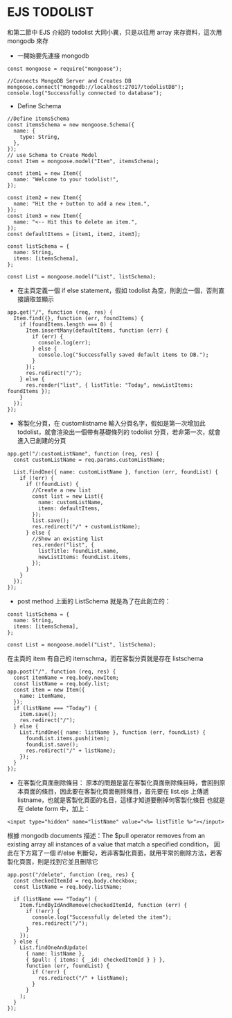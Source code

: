 # EJS TODOLIST

和第二節中 EJS 介紹的 todolist 大同小異，只是以往用 array 來存資料，這次用 mongodb 來存

- 一開始要先連接 mongodb

```javascript=
const mongoose = require("mongoose");

//Connects MongoDB Server and Creates DB
mongoose.connect("mongodb://localhost:27017/todolistDB");
console.log("Successfully connected to database");

```

- Define Schema

```javascript=
//Define itemsSchema
const itemsSchema = new mongoose.Schema({
  name: {
    type: String,
  },
});
// use Schema to Create Model
const Item = mongoose.model("Item", itemsSchema);

const item1 = new Item({
  name: "Welcome to your todolist!",
});

const item2 = new Item({
  name: "Hit the + button to add a new item.",
});
const item3 = new Item({
  name: "<-- Hit this to delete an item.",
});
const defaultItems = [item1, item2, item3];

const listSchema = {
  name: String,
  items: [itemsSchema],
};

const List = mongoose.model("List", listSchema);
```

- 在主頁定義一個 if else statement，假如 todolist 為空，則創立一個，否則直接讀取並顯示

```javascript=
app.get("/", function (req, res) {
  Item.find({}, function (err, foundItems) {
    if (foundItems.length === 0) {
      Item.insertMany(defaultItems, function (err) {
        if (err) {
          console.log(err);
        } else {
          console.log("Successfully saved default items to DB.");
        }
      });
      res.redirect("/");
    } else {
      res.render("list", { listTitle: "Today", newListItems: foundItems });
    }
  });
});
```

- 客製化分頁，在 customlistname 輸入分頁名字，假如是第一次增加此 todolist，就會渲染出一個帶有基礎條列的 todolist 分頁，若非第一次，就會進入已創建的分頁

```javascript=
app.get("/:customListName", function (req, res) {
  const customListName = req.params.customListName;

  List.findOne({ name: customListName }, function (err, foundList) {
    if (!err) {
      if (!foundList) {
        //Create a new list
        const list = new List({
          name: customListName,
          items: defaultItems,
        });
        list.save();
        res.redirect("/" + customListName);
      } else {
        //Show an existing list
        res.render("list", {
          listTitle: foundList.name,
          newListItems: foundList.items,
        });
      }
    }
  });
});

```

- post method
  上面的 ListSchema 就是為了在此創立的：

```javascript=
const listSchema = {
  name: String,
  items: [itemsSchema],
};

const List = mongoose.model("List", listSchema);
```

在主頁的 item 有自己的 itemschma，而在客製分頁就是存在 listschema

```javascript=
app.post("/", function (req, res) {
  const itemName = req.body.newItem;
  const listName = req.body.list;
  const item = new Item({
    name: itemName,
  });
  if (listName === "Today") {
    item.save();
    res.redirect("/");
  } else {
    List.findOne({ name: listName }, function (err, foundList) {
      foundList.items.push(item);
      foundList.save();
      res.redirect("/" + listName);
    });
  }
});
```

- 在客製化頁面刪除條目：
  原本的問題是當在客製化頁面刪除條目時，會回到原本頁面的條目，因此要在客製化頁面刪除條目，首先要在 list.ejs 上傳遞 listname，也就是客製化頁面的名目，這樣才知道要刪掉何客製化條目
  也就是在 delete form 中，加上：

```
<input type="hidden" name="listName" value="<%= listTitle %>"></input>
```

根據 mongodb documents 描述：The $pull operator removes from an existing array all instances of a value that match a specified condition， 因此在下方寫了一個 if/else 判斷句，若非客製化頁面，就用平常的刪除方法，若客製化頁面，則是找到它並且刪除它

```
app.post("/delete", function (req, res) {
  const checkedItemId = req.body.checkbox;
  const listName = req.body.listName;

  if (listName === "Today") {
    Item.findByIdAndRemove(checkedItemId, function (err) {
      if (!err) {
        console.log("Successfully deleted the item");
        res.redirect("/");
      }
    });
  } else {
    List.findOneAndUpdate(
      { name: listName },
      { $pull: { items: { _id: checkedItemId } } },
      function (err, foundList) {
        if (!err) {
          res.redirect("/" + listName);
        }
      }
    );
  }
});
```
